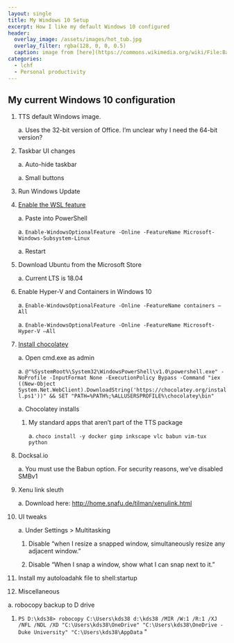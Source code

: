 ```yaml
---
layout: single
title: My Windows 10 Setup
excerpt: How I like my default Windows 10 configured
header:
  overlay_image: /assets/images/hot_tub.jpg
  overlay_filter: rgba(128, 0, 0, 0.5)
  caption: image from [here](https://commons.wikimedia.org/wiki/File:Bagby_hot_springs_oregon.jpg#file)
categories:
  - lchf
  - Personal productivity
---
```


## My current Windows 10 configuration

1. TTS default Windows image.

    a. Uses the 32-bit version of Office. I’m unclear why I need the 64-bit version?

1. Taskbar UI changes

    a. Auto-hide taskbar

    a. Small buttons

1. Run Windows Update

1. [Enable the WSL feature](https://docs.microsoft.com/en-us/windows/wsl/install-win10 "Enable the WSL feature")

    a. Paste into PowerShell

    a. `Enable-WindowsOptionalFeature -Online -FeatureName Microsoft-Windows-Subsystem-Linux`

    a. Restart

1. Download Ubuntu from the Microsoft Store

    a. Current LTS is 18.04

1. Enable Hyper-V and Containers in Windows 10

    a. `Enable-WindowsOptionalFeature -Online -FeatureName containers –All`

    a. `Enable-WindowsOptionalFeature -Online -FeatureName Microsoft-Hyper-V –All`

1. [Install chocolatey](https://chocolatey.org/docs/installation#installing-chocolatey "Install chocolatey") 

    a. Open cmd.exe as admin

    a. `@"%SystemRoot%\System32\WindowsPowerShell\v1.0\powershell.exe" -NoProfile -InputFormat None -ExecutionPolicy Bypass -Command "iex ((New-Object System.Net.WebClient).DownloadString('https://chocolatey.org/install.ps1'))" && SET "PATH=%PATH%;%ALLUSERSPROFILE%\chocolatey\bin"`

    a. Chocolatey installs

      1. My standard apps that aren’t part of the TTS package

          a. `choco install -y docker gimp inkscape vlc babun vim-tux python`

1. Docksal.io

    a. You must use the Babun option. For security reasons, we’ve disabled SMBv1

1. Xenu link sleuth

    a. Download here: http://home.snafu.de/tilman/xenulink.html

1. UI tweaks

    a. Under Settings > Multitasking

      1. Disable “when I resize a snapped window, simultaneously resize any adjacent window.”

      1. Disable “When I snap a window, show what I can snap next to it.” 

1. Install my autoloadahk file to shell:startup

1. Miscellaneous

  a. robocopy backup to D drive

   1. `PS D:\kds38> robocopy C:\Users\kds38 d:\kds38 /MIR /W:1 /R:1 /XJ /NFL /NDL /XD "C:\Users\kds38\OneDrive" "C:\Users\kds38\OneDrive - Duke University" "C:\Users\kds38\AppData`
"
